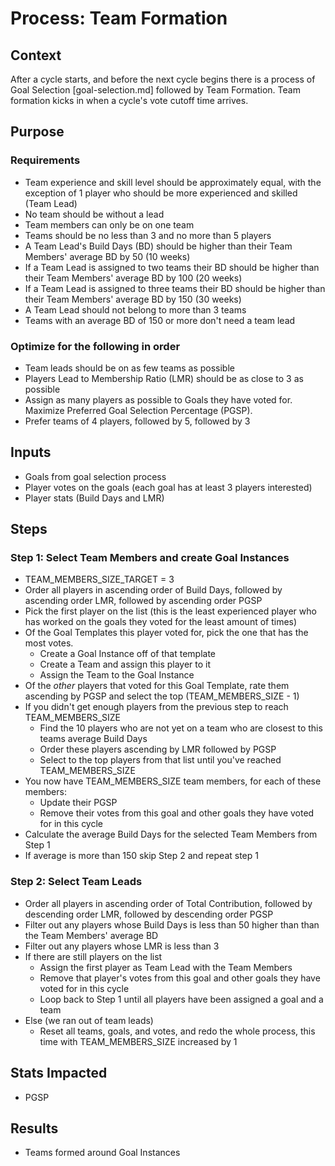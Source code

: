 # Process: Team Formation

## Context

After a cycle starts, and before the next cycle begins there is a process of Goal Selection [goal-selection.md] followed by Team Formation. Team formation kicks in when a cycle's vote cutoff time arrives.

## Purpose

### Requirements
- Team experience and skill level should be approximately equal, with the exception of 1 player who should be more experienced and skilled (Team Lead)
- No team should be without a lead
- Team members can only be on one team
- Teams should be no less than 3 and no more than 5 players
- A Team Lead's Build Days (BD) should be higher than their Team Members' average BD by 50 (10 weeks)
- If a Team Lead is assigned to two teams their BD should be higher than their Team Members' average BD by 100 (20 weeks)
- If a Team Lead is assigned to three teams their BD should be higher than their Team Members' average BD by 150 (30 weeks)
- A Team Lead should not belong to more than 3 teams
- Teams with an average BD of 150 or more don't need a team lead

### Optimize for the following in order
- Team leads should be on as few teams as possible
- Players Lead to Membership Ratio (LMR) should be as close to 3 as possible
- Assign as many players as possible to Goals they have voted for. Maximize Preferred Goal Selection Percentage (PGSP).
- Prefer teams of 4 players, followed by 5, followed by 3


## Inputs

- Goals from goal selection process
- Player votes on the goals (each goal has at least 3 players interested)
- Player stats (Build Days and LMR)

## Steps

### Step 1: Select Team Members and create Goal Instances

- TEAM_MEMBERS_SIZE_TARGET = 3
- Order all players in ascending order of Build Days, followed by ascending order LMR, followed by ascending order PGSP
- Pick the first player on the list (this is the least experienced player who has worked on the goals they voted for the least amount of times)
- Of the Goal Templates this player voted for, pick the one that has the most votes.
  - Create a Goal Instance off of that template
  - Create a Team and assign this player to it
  - Assign the Team to the Goal Instance
- Of the _other_ players that voted for this Goal Template, rate them ascending by PGSP and select the top (TEAM_MEMBERS_SIZE - 1)
- If you didn't get enough players from the previous step to reach TEAM_MEMBERS_SIZE
  - Find the 10 players who are not yet on a team who are closest to this teams average Build Days
  - Order these players ascending by LMR followed by PGSP
  - Select to the top players from that list until you've reached TEAM_MEMBERS_SIZE
- You now have TEAM_MEMBERS_SIZE team members, for each of these members:
  - Update their PGSP
  - Remove their votes from this goal and other goals they have voted for in this cycle
- Calculate the average Build Days for the selected Team Members from Step 1
- If average is more than 150 skip Step 2 and repeat step 1

### Step 2: Select Team Leads

- Order all players in ascending order of Total Contribution, followed by descending order LMR, followed by descending order PGSP
- Filter out any players whose Build Days is less than 50 higher than than the Team Members' average BD
- Filter out any players whose LMR is less than 3
- If there are still players on the list
  - Assign the first player as Team Lead with the Team Members
  - Remove that player's votes from this goal and other goals they have voted for in this cycle
  - Loop back to Step 1 until all players have been assigned a goal and a team
- Else (we ran out of team leads)
  - Reset all teams, goals, and votes, and redo the whole process, this time with TEAM_MEMBERS_SIZE increased by 1

## Stats Impacted
- PGSP

## Results
- Teams formed around Goal Instances
